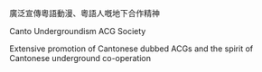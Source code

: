 廣泛宣傳粵語動漫、粵語人嘅地下合作精神

Canto Undergroundism ACG Society

Extensive promotion of Cantonese dubbed ACGs and the spirit of Cantonese underground co-operation